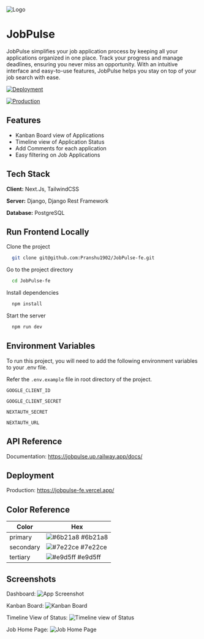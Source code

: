 
![Logo](https://github.com/Pranshu1902/JobPulse-fe/assets/70687348/3e0f3433-9f76-4485-bfaa-40d2e16369d3)


# JobPulse

JobPulse simplifies your job application process by keeping all your applications organized in one place. Track your progress and manage deadlines, ensuring you never miss an opportunity. With an intuitive interface and easy-to-use features, JobPulse helps you stay on top of your job search with ease.



[![Deployment](https://img.shields.io/badge/Vercel-Success-green.svg)](https://choosealicense.com/licenses/mit/)

[![Production](https://img.shields.io/badge/Production-Released-green.svg)](https://opensource.org/licenses/)

## Features

- Kanban Board view of Applications
- Timeline view of Application Status
- Add Comments for each application
- Easy filtering on Job Applications


## Tech Stack

**Client:** Next.Js, TailwindCSS

**Server:** Django, Django Rest Framework

**Database:** PostgreSQL


## Run Frontend Locally

Clone the project

```bash
  git clone git@github.com:Pranshu1902/JobPulse-fe.git
```

Go to the project directory

```bash
  cd JobPulse-fe
```

Install dependencies

```bash
  npm install
```

Start the server

```bash
  npm run dev
```


## Environment Variables
To run this project, you will need to add the following environment variables to your .env file.

Refer the `.env.example` file in root directory of the project.


`GOOGLE_CLIENT_ID`

`GOOGLE_CLIENT_SECRET`

`NEXTAUTH_SECRET`

`NEXTAUTH_URL`

## API Reference

Documentation: https://jobpulse.up.railway.app/docs/

## Deployment

Production: https://jobpulse-fe.vercel.app/

## Color Reference

| Color             | Hex                                                                |
| ----------------- | ------------------------------------------------------------------ |
| primary | ![#6b21a8](https://via.placeholder.com/10/6b21a8?text=+) #6b21a8 |
| secondary | ![#7e22ce](https://via.placeholder.com/10/7e22ce?text=+) #7e22ce |
| tertiary | ![#e9d5ff](https://via.placeholder.com/10/e9d5ff?text=+) #e9d5ff |

## Screenshots

Dashboard:
![App Screenshot](https://github.com/Pranshu1902/JobPulse-fe/assets/70687348/bfe9f0f0-50ea-4d63-8323-616104ec6c74)

Kanban Board:
![Kanban Board](https://github.com/Pranshu1902/JobPulse-fe/assets/70687348/ef32a289-9922-4463-af3d-bf1f29f2eeac)

Timeline View of Status:
![Timeline view of Status](https://github.com/Pranshu1902/JobPulse-fe/assets/70687348/f6e0f774-efa1-4bd6-89ac-5167e9a68a45)

Job Home Page:
![Job Home Page](https://github.com/Pranshu1902/JobPulse-fe/assets/70687348/032a8db7-a436-48e5-a303-ba79ec55259e)
